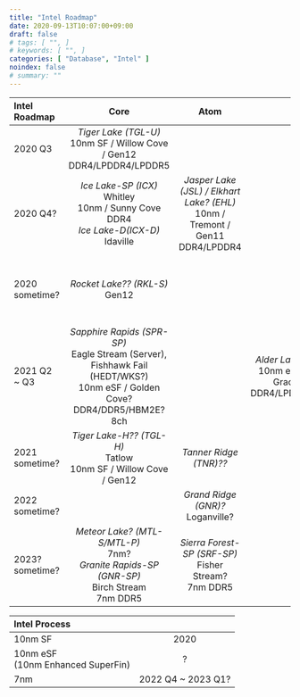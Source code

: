 ```yaml
---
title: "Intel Roadmap"
date: 2020-09-13T10:07:00+09:00
draft: false
# tags: [ "", ]
# keywords: [ "", ]
categories: [ "Database", "Intel" ]
noindex: false
# summary: ""
---
```


| Intel Roadmap | Core | Atom | Hybrid | GPU |
| :-- | :--: | :--: | :--: | :--: |
| 2020 Q3 | *Tiger Lake (TGL-U)*<br>10nm SF / Willow Cove / Gen12<br>DDR4/LPDDR4/LPDDR5 |
| 2020 Q4? | *Ice Lake-SP (ICX)*<br>Whitley<br>10nm / Sunny Cove<br>DDR4<br>*Ice Lake-D(ICX-D)*<br>Idaville | *Jasper Lake (JSL) / Elkhart Lake? (EHL)*<br>10nm / Tremont / Gen11<br>DDR4/LPDDR4 |
| 2020 sometime? | *Rocket Lake?? (RKL-S)*<br>Gen12 | | | *DG1/SG1*<br>10nm {{< xe class="lp" >}} Gen12<br>GDDR6? |
| 2021 Q2 ~ Q3 | *Sapphire Rapids (SPR-SP)*<br>Eagle Stream (Server), Fishhawk Fail (HEDT/WKS?)<br>10nm eSF / Golden Cove?<br>DDR4/DDR5/HBM2E? 8ch | | *Alder Lake? (ADL-S/ADL-P)*<br>10nm eSF? / Golde Cove + Gracemont / Gen12<br>DDR4/LPDDR4/LPDDR5/DDR5  |
| 2021 sometime? | *Tiger Lake-H?? (TGL-H)*<br>Tatlow<br>10nm SF / Willow Cove / Gen12 | *Tanner Ridge (TNR)??* | | {{< xe class="hpg" >}}<br>GDDR6 |
| 2022 sometime? | | *Grand Ridge (GNR)?*<br>Loganville? | |
| 2023? sometime? | *Meteor Lake? (MTL-S/MTL-P)*<br>7nm?<br> *Granite Rapids-SP (GNR-SP)*<br>Birch Stream<br>7nm DDR5 | *Sierra Forest-SP (SRF-SP)*<br>Fisher Stream?<br>7nm DDR5 |

| Intel Process | |
| :-- | :--: |
| 10nm SF | 2020 |
| 10nm eSF<br>(10nm Enhanced SuperFin) | ? |
| 7nm | 2022 Q4 ~ 2023 Q1? |

